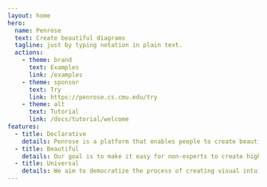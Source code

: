 ```yaml
---
layout: home
hero:
  name: Penrose
  text: Create beautiful diagrams
  tagline: just by typing notation in plain text.
  actions:
    - theme: brand
      text: Examples
      link: /examples
    - theme: sponsor
      text: Try
      link: https://penrose.cs.cmu.edu/try
    - theme: alt
      text: Tutorial
      link: /docs/tutorial/welcome
features:
  - title: Declarative
    details: Penrose is a platform that enables people to create beautiful diagrams just by typing notation in plain text.
  - title: Beautiful
    details: Our goal is to make it easy for non-experts to create high-quality diagrams and provide deeper insight into challenging technical concepts.
  - title: Universal
    details: We aim to democratize the process of creating visual intuition.
---
```

